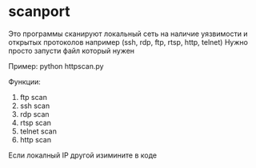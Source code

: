 # scanport
Это программы сканируют локальный сеть на наличие уязвимости и открытых протоколов например (ssh, rdp, ftp, rtsp, http, telnet) 
Нужно просто запусти файл который нужен

Пример:  python httpscan.py


Функции:

1. ftp scan
2. ssh scan
3. rdp scan
4. rtsp scan
5. telnet scan
6. http scan

Если локалный IP другой изимините в коде

